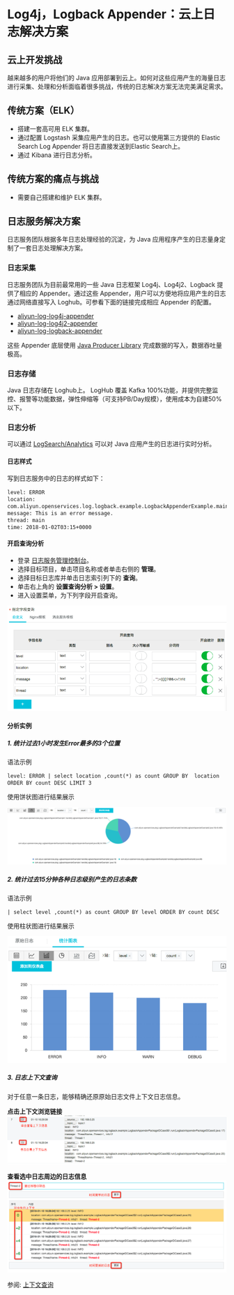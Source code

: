 # Log4j，Logback Appender：云上日志解决方案

## 云上开发挑战

越来越多的用户将他们的 Java 应用部署到云上。如何对这些应用产生的海量日志进行采集、处理和分析面临着很多挑战，传统的日志解决方案无法完美满足需求。

## 传统方案（ELK）

+ 搭建一套高可用 ELK 集群。
+ 通过配置 Logstash 采集应用产生的日志。也可以使用第三方提供的 Elastic Search Log Appender 将日志直接发送到Elastic Search上。
+ 通过 Kibana 进行日志分析。


## 传统方案的痛点与挑战

+ 需要自己搭建和维护 ELK 集群。


## 日志服务解决方案

日志服务团队根据多年日志处理经验的沉淀，为 Java 应用程序产生的日志量身定制了一套日志处理解决方案。

### 日志采集

日志服务团队为目前最常用的一些 Java 日志框架 Log4j、Log4j2、Logback 提供了相应的 Appender。通过这些 Appender，用户可以方便地将应用产生的日志通过网络直接写入 Loghub。可参看下面的链接完成相应 Appender 的配置。
+ [aliyun-log-log4j-appender](https://github.com/aliyun/aliyun-log-log4j-appender)
+ [aliyun-log-log4j2-appender](https://github.com/aliyun/aliyun-log-log4j2-appender)
+ [aliyun-log-logback-appender](https://github.com/aliyun/aliyun-log-logback-appender)

这些 Appender 底层使用 [Java Producer Library](https://help.aliyun.com/document_detail/43758.html) 完成数据的写入，数据吞吐量极高。

### 日志存储

Java 日志存储在 Loghub上。 LogHub 覆盖 Kafka 100%功能，并提供完整监控、报警等功能数据，弹性伸缩等（可支持PB/Day规模），使用成本为自建50%以下。

### 日志分析

可以通过 [LogSearch/Analytics](https://help.aliyun.com/document_detail/43772.html) 可以对 Java 应用产生的日志进行实时分析。

#### 日志样式

写到日志服务中的日志的样式如下：
```
level: ERROR
location: com.aliyun.openservices.log.logback.example.LogbackAppenderExample.main(LogbackAppenderExample.java:18)
message: This is an error message.
thread: main
time: 2018-01-02T03:15+0000
```

#### 开启查询分析

+ 登录 [日志服务管理控制台](https://sls.console.aliyun.com/#/)。
+ 选择目标项目，单击项目名称或者单击右侧的 **管理**。
+ 选择目标日志库并单击日志索引列下的 **查询**。
+ 单击右上角的 **设置查询分析 > 设置**。
+ 进入设置菜单，为下列字段开启查询。

![](/pics/3.png)

#### 分析实例

##### 1. 统计过去1小时发生Error最多的3个位置

语法示例
```
level: ERROR | select location ,count(*) as count GROUP BY  location  ORDER BY count DESC LIMIT 3
```
使用饼状图进行结果展示

![](/pics/1.png)

##### 2. 统计过去15分钟各种日志级别产生的日志条数

语法示例
```
| select level ,count(*) as count GROUP BY level ORDER BY count DESC
```
使用柱状图进行结果展示

![](/pics/2.png)

##### 3. 日志上下文查询
对于任意一条日志，能够精确还原原始日志文件上下文日志信息。

**点击上下文浏览链接**
![](/pics/4.png)

**查看选中日志周边的日志信息**
![](/pics/5.png)

参阅: [上下文查询](https://help.aliyun.com/document_detail/48148.html)

